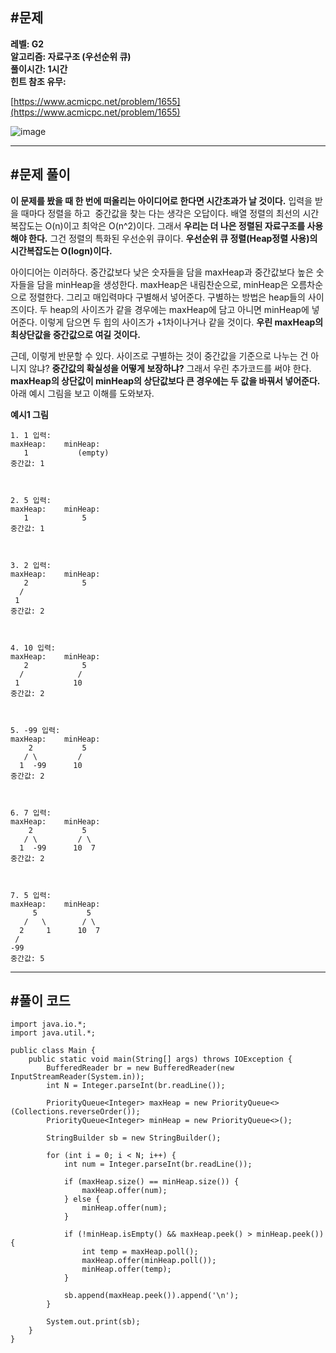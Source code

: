 ## **#문제**         

**레벨: G2  
알고리즘: 자료구조 (우선순위 큐)**  
**풀이시간: 1시간  
힌트 참조 유무:**

[https://www.acmicpc.net/problem/1655](https://www.acmicpc.net/problem/1655)

![image](https://github.com/user-attachments/assets/e0639de3-8e30-4cc6-a27a-45fdc3fad608)

---

## **#문제 풀이**        

**이 문제를 봤을 때 한 번에 떠올리는 아이디어로 한다면 시간초과가 날 것이다.** 입력을 받을 때마다 정렬을 하고  중간값을 찾는 다는 생각은 오답이다. 배열 정렬의 최선의 시간복잡도는 O(n)이고 최악은 O(n^2)이다. 그래서 **우리는 더 나은 정렬된 자료구조를 사용해야 한다.** 그건 정렬의 특화된 우선순위 큐이다. **우선순위 큐 정렬(Heap정렬 사용)의 시간복잡도는 O(logn)이다.**

아이디어는 이러하다. 중간값보다 낮은 숫자들을 담을 maxHeap과 중간값보다 높은 숫자들을 담을 minHeap을 생성한다. maxHeap은 내림찬순으로, minHeap은 오름차순으로 정렬한다. 그리고 매입력마다 구별해서 넣어준다. 구별하는 방법은 heap들의 사이즈이다. 두 heap의 사이즈가 같을 경우에는 maxHeap에 담고 아니면 minHeap에 넣어준다. 이렇게 담으면 두 힙의 사이즈가 +1차이나거나 같을 것이다. **우린 maxHeap의 최상단값을 중간값으로 여길 것이다.** 

근데, 이렇게 반문할 수 있다. 사이즈로 구별하는 것이 중간값을 기준으로 나누는 건 아니지 않냐? **중간값의 확실성을 어떻게 보장하냐?** 그래서 우린 추가코드를 써야 한다. **maxHeap의 상단값이 minHeap의 상단값보다 큰 경우에는 두 값을 바꿔서 넣어준다.**  아래 예시 그림을 보고 이해를 도와보자.

**예시1 그림**

```
1. 1 입력:
maxHeap:    minHeap:
   1           (empty)
중간값: 1



2. 5 입력:
maxHeap:    minHeap:
   1            5
중간값: 1



3. 2 입력:
maxHeap:    minHeap:
   2            5
  /
 1
중간값: 2



4. 10 입력:
maxHeap:    minHeap:
   2            5
  /            /
 1            10
중간값: 2



5. -99 입력:
maxHeap:    minHeap:
    2           5
   / \         /
  1  -99      10
중간값: 2



6. 7 입력:
maxHeap:    minHeap:
    2           5
   / \         / \
  1  -99      10  7
중간값: 2



7. 5 입력:
maxHeap:    minHeap:
     5           5
   /   \        / \
  2     1      10  7
 /
-99
중간값: 5
```

---

## **#풀이 코드**      

```
import java.io.*;
import java.util.*;

public class Main {
    public static void main(String[] args) throws IOException {
        BufferedReader br = new BufferedReader(new InputStreamReader(System.in));
        int N = Integer.parseInt(br.readLine());
        
        PriorityQueue<Integer> maxHeap = new PriorityQueue<>(Collections.reverseOrder());
        PriorityQueue<Integer> minHeap = new PriorityQueue<>();
        
        StringBuilder sb = new StringBuilder();
        
        for (int i = 0; i < N; i++) {
            int num = Integer.parseInt(br.readLine());
            
            if (maxHeap.size() == minHeap.size()) {
                maxHeap.offer(num);
            } else {
                minHeap.offer(num);
            }
            
            if (!minHeap.isEmpty() && maxHeap.peek() > minHeap.peek()) {
                int temp = maxHeap.poll();
                maxHeap.offer(minHeap.poll());
                minHeap.offer(temp);
            }
            
            sb.append(maxHeap.peek()).append('\n');
        }
        
        System.out.print(sb);
    }
}
```
